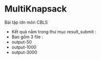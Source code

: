 ﻿# MultiKnapsack
Bài tập lớn môn CBLS
- Kết quả nằm trong thư mục result_submit : 
- Bao gồm 3 file : 
- output-50
- output-1000
- output-3000